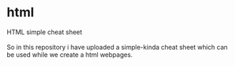 # html
HTML simple cheat sheet
<br>
<br>
So in this repository i have uploaded a simple-kinda cheat sheet which can be used while we create a html webpages.

